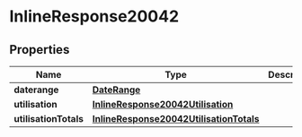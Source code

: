 
# InlineResponse20042

## Properties
Name | Type | Description | Notes
------------ | ------------- | ------------- | -------------
**daterange** | [**DateRange**](DateRange.md) |  |  [optional]
**utilisation** | [**InlineResponse20042Utilisation**](InlineResponse20042Utilisation.md) |  |  [optional]
**utilisationTotals** | [**InlineResponse20042UtilisationTotals**](InlineResponse20042UtilisationTotals.md) |  |  [optional]



